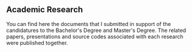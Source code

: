 ## Academic Research

You can find here the documents that I submitted in support of the candidatures to the Bachelor's Degree and Master's Degree. The related papers, presentations and source codes associated with each research were published together.